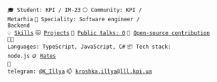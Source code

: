 <code>🎓 Student: KPI / IM-23</code>
<code>⚪ Community: KPI / Metarhia</code>
<code>👷 Speciality: Software engineer / Backend</code><br>
<code>💡 [Skills](SKILLS.md)</code>
<code>🐱 [Projects](PROJECTS.md)</code>
<code>📢 [Public talks: 0](TALKS.md)</code>
<code>👀 [Open-source contribution](CONTRIBUTION.md)</code><br>
<code>🧑‍💻 Languages: TypeScript, JavaScript, C#</code>
<code>📦 Tech stack: node.js</code>
<code>🪙 [Rates](RATES.md)</code><br>
<code>💬 telegram: [@K_Illya](https://t.me/K_Illya)</code>
<code>📫 [kroshka.illya@lll.kpi.ua](mailto:your-email)</code>
